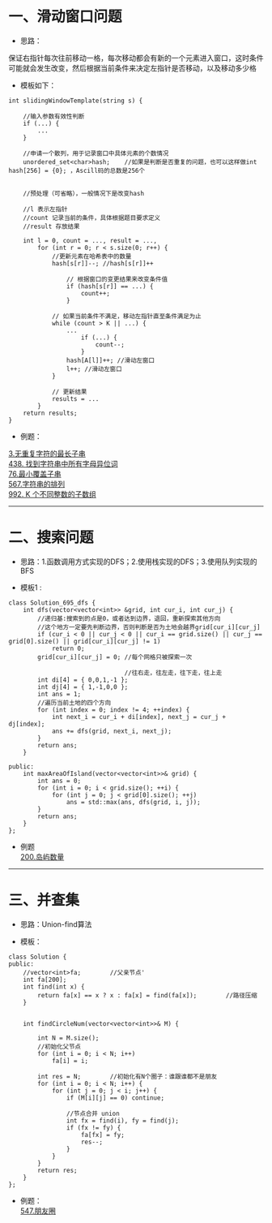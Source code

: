 # 一、滑动窗口问题

- 思路：

保证右指针每次往前移动一格，每次移动都会有新的一个元素进入窗口，这时条件可能就会发生改变，然后根据当前条件来决定左指针是否移动，以及移动多少格

- 模板如下：
```
int slidingWindowTemplate(string s) {

	//输入参数有效性判断
	if (...) {
		...
	}

	//申请一个散列，用于记录窗口中具体元素的个数情况
	unordered_set<char>hash;	//如果是判断是否重复的问题，也可以这样做int hash[256] = {0}; ，Ascill码的总数是256个
	

	//预处理（可省略），一般情况下是改变hash

	//l 表示左指针
	//count 记录当前的条件，具体根据题目要求定义
	//result 存放结果

	int l = 0, count = ..., result = ...,
		for (int r = 0; r < s.size(0; r++) {
			//更新元素在哈希表中的数量
			hash[s[r]]--; //hash[s[r]]++

				// 根据窗口的变更结果来改变条件值
				if (hash[s[r]] == ...) {
					count++;
				}

			// 如果当前条件不满足，移动左指针直至条件满足为止
			while (count > K || ...) {
				...
					if (...) {
						count--;
					}
				hash[A[l]]++; //滑动左窗口
				l++; //滑动左窗口
			}

			// 更新结果
			results = ...
		}
	return results;
}
```

- 例题：

[3.无重复字符的最长子串](https://github.com/ccpang96/leetcode/blob/master/leetcode/%E6%BB%91%E5%8A%A8%E7%AA%97%E5%8F%A3%E9%97%AE%E9%A2%98/3.%E6%97%A0%E9%87%8D%E5%A4%8D%E5%AD%97%E7%AC%A6%E7%9A%84%E6%9C%80%E9%95%BF%E5%AD%90%E4%B8%B2.cpp)
</br>
[438. 找到字符串中所有字母异位词](https://github.com/ccpang96/leetcode/blob/master/leetcode/%E6%BB%91%E5%8A%A8%E7%AA%97%E5%8F%A3%E9%97%AE%E9%A2%98/438.%20%E6%89%BE%E5%88%B0%E5%AD%97%E7%AC%A6%E4%B8%B2%E4%B8%AD%E6%89%80%E6%9C%89%E5%AD%97%E6%AF%8D%E5%BC%82%E4%BD%8D%E8%AF%8D.cpp)
</br>
[76.最小覆盖子串](https://github.com/ccpang96/leetcode/blob/master/leetcode/%E6%BB%91%E5%8A%A8%E7%AA%97%E5%8F%A3%E9%97%AE%E9%A2%98/76.%20%E6%9C%80%E5%B0%8F%E8%A6%86%E7%9B%96%E5%AD%90%E4%B8%B2.cpp)
</br>
[567.字符串的排列](https://github.com/ccpang96/leetcode/blob/master/leetcode/%E6%BB%91%E5%8A%A8%E7%AA%97%E5%8F%A3%E9%97%AE%E9%A2%98/567.%E5%AD%97%E7%AC%A6%E4%B8%B2%E7%9A%84%E6%8E%92%E5%88%97.cpp)
</br>
[992. K 个不同整数的子数组](https://github.com/ccpang96/leetcode/blob/master/leetcode/%E6%BB%91%E5%8A%A8%E7%AA%97%E5%8F%A3%E9%97%AE%E9%A2%98/992.%20K%20%E4%B8%AA%E4%B8%8D%E5%90%8C%E6%95%B4%E6%95%B0%E7%9A%84%E5%AD%90%E6%95%B0%E7%BB%84.cpp)

----
# 二、搜索问题
- 思路：1.函数调用方式实现的DFS；2.使用栈实现的DFS；3.使用队列实现的BFS

- 模板1 :
```
class Solution_695_dfs {
	int dfs(vector<vector<int>> &grid, int cur_i, int cur_j) {
		//递归基:搜索到的点是0，或者达到边界，退回，重新探索其他方向 
		//这个地方一定要先判断边界，否则判断是否为土地会越界grid[cur_i][cur_j]
		if (cur_i < 0 || cur_j < 0 || cur_i == grid.size() || cur_j == grid[0].size() || grid[cur_i][cur_j] != 1)
			return 0;
		grid[cur_i][cur_j] = 0; //每个网格只被探索一次

								//往右走，往左走，往下走，往上走
		int di[4] = { 0,0,1,-1 };
		int dj[4] = { 1,-1,0,0 };
		int ans = 1;
		//遍历当前土地的四个方向
		for (int index = 0; index != 4; ++index) {
			int next_i = cur_i + di[index], next_j = cur_j + dj[index];
			ans += dfs(grid, next_i, next_j);
		}
		return ans;
	}

public:
	int maxAreaOfIsland(vector<vector<int>>& grid) {
		int ans = 0;
		for (int i = 0; i < grid.size(); ++i) {
			for (int j = 0; j < grid[0].size(); ++j)
				ans = std::max(ans, dfs(grid, i, j));
		}
		return ans;
	}
};
```
- 例题 </br>
[200.岛屿数量](https://github.com/ccpang96/leetcode/blob/master/leetcode/%E6%90%9C%E7%B4%A2%E9%97%AE%E9%A2%98/200.%E5%B2%9B%E5%B1%BF%E6%95%B0%E9%87%8F.cpp) </br>
---
# 三、并查集
- 思路：Union-find算法

- 模板：
```
class Solution {
public:
	//vector<int>fa;		//父亲节点'
	int fa[200];
	int find(int x) {
		return fa[x] == x ? x : fa[x] = find(fa[x]);		//路径压缩
	}


	int findCircleNum(vector<vector<int>>& M) {

		int N = M.size();
		//初始化父节点
		for (int i = 0; i < N; i++)
			fa[i] = i;

		int res = N;		//初始化有N个圈子：谁跟谁都不是朋友
		for (int i = 0; i < N; i++) {
			for (int j = 0; j < i; j++) {
				if (M[i][j] == 0) continue;

				//节点合并 union
				int fx = find(i), fy = find(j);
				if (fx != fy) {
					fa[fx] = fy;
					res--;
				}
			}
		}
		return res;
	}
};
```

- 例题：</br>
[547.朋友圈](https://github.com/ccpang96/leetcode/blob/master/leetcode/%E5%B9%B6%E6%9F%A5%E9%9B%86/547.%E6%9C%8B%E5%8F%8B%E5%9C%88.cpp)
